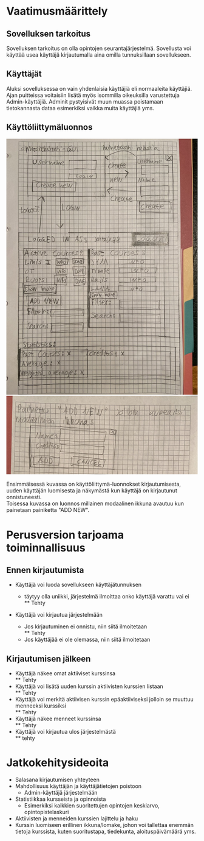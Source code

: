 # Vaatimusmäärittely

## Sovelluksen tarkoitus  
Sovelluksen tarkoitus on olla opintojen seurantajärjestelmä. Sovellusta voi käyttää usea käyttäjä kirjautumalla aina omilla tunnuksillaan sovellukseen.

## Käyttäjät
Aluksi sovelluksessa on vain yhdenlaisia käyttäjiä eli normaaleita käyttäjiä. Ajan puitteissa voitaisiin lisätä myös isommilla oikeuksilla varustettuja Admin-käyttäjiä. Adminit pystyisivät muun muassa
poistamaan tietokannasta dataa esimerkiksi vaikka muita käyttäjiä yms.

## Käyttöliittymäluonnos
![Kuva käyttöliittymästä](OpintorekisterGUI1.jpg)
![Kuva modaalisesta ikkunasta](OpintorekisteriGUI2.jpg)

Ensimmäisessä kuvassa on käyttöliittymä-luonnokset kirjautumisesta, uuden käyttäjän luomisesta ja näkymästä kun käyttäjä on kirjautunut onnistuneesti.  
Toisessa kuvassa on luonnos millainen modaalinen ikkuna avautuu kun painetaan painiketta "ADD NEW".  

# Perusversion tarjoama toiminnallisuus

## Ennen kirjautumista
* Käyttäjä voi luoda sovellukseen käyttäjätunnuksen
  * täytyy olla uniikki, järjestelmä ilmoittaa onko käyttäjä varattu vai ei  
** Tehty

* Käyttäjä voi kirjautua järjestelmään
  * Jos kirjautuminen ei onnistu, niin siitä ilmoitetaan  
** Tehty
  * Jos käyttäjää ei ole olemassa, niin siitä ilmoitetaan

## Kirjautumisen jälkeen
* Käyttäjä näkee omat aktiiviset kurssinsa  
** Tehty
* Käyttäjä voi lisätä uuden kurssin aktiivisten kurssien listaan  
** Tehty
* Käyttäjä voi merkitä aktiivisen kurssin epäaktiiviseksi jolloin se muuttuu menneeksi kurssiksi  
** Tehty
* Käyttäjä näkee menneet kurssinsa  
** Tehty
* Käyttäjä voi kirjautua ulos järjestelmästä  
** tehty
# Jatkokehitysideoita
* Salasana kirjautumisen yhteyteen
* Mahdollisuus käyttäjän ja käyttäjätietojen poistoon
  * Admin-käyttäjä järjestelmään
* Statistiikkaa kursseista ja opinnoista
  * Esimerkiksi kaikkien suoritettujen opintojen keskiarvo, opintopistelaskuri
* Aktiivisten ja menneiden kurssien lajittelu ja haku
* Kurssin luomiseen erillinen ikkuna/lomake, johon voi tallettaa enemmän tietoja kurssista, kuten suoritustapa, tiedekunta, aloituspäivämäärä yms.



